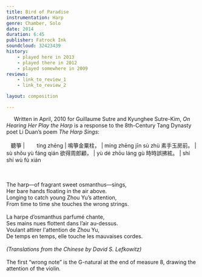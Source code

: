 ```yaml
---
title: Bird of Paradise
instrumentation: Harp
genre: Chamber, Solo
date: 2014
duration: 6:45
publisher: Fatrock Ink 
soundcloud: 32423439
history:
    - played here in 2013
    - played there in 2012
    - played somewhere in 2009
reviews: 
    - link_to_review_1
    - link_to_review_2

layout: composition

---
```


&nbsp; &nbsp; &nbsp;Written in April, 2010 for Guillaume Sutre and Kyunghee Sutre-Kim, *On Hearing Her Play the Harp* is a response to the 8th-Century Tang Dynasty poet Li Duan’s poem *The Harp Sings*:
<br><br>&nbsp; &nbsp;聽箏	        | &nbsp; &nbsp; &nbsp; &nbsp;tíng zhēng
 | 
鳴箏金粟柱，	| míng zhēng jīn sù zhù 
素手玉房前。	| sù shǒu yù fáng qián
欲得周郎顧，	| yù dé zhōu láng gù
時時誤拂絃。	| shí shí wù fú xián

<br><br>The harp—of fragrant sweet osmanthus—sings,
<br>Her bare hands floating in the air above.
<br>Longing to catch young Zhou Yu’s attention,
<br>From time to time she touches the wrong strings.
<br><br>La harpe d’osmanthus parfumé chante,
<br>Ses mains nues flottent dans l’air au-dessus.
<br>Voulant attirer l'attention de Zhou Yu,
<br>De temps en temps, elle touche les mauvaises cordes.
<br><br>*(Translations from the Chinese by David S. Lefkowitz)*
<br><br>The first “wrong note” is the G-natural at the end of measure 8, drawing the attention of the violin.
